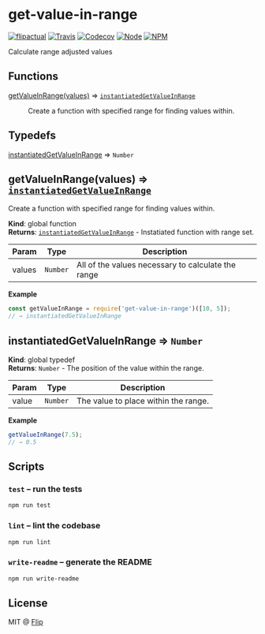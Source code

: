 # get-value-in-range

[![flipactual](https://img.shields.io/badge/😋-flipactual-218AC7.svg?style=flat-square)](https://www.flipactual.com/)
[![Travis](https://img.shields.io/travis/flipactual/get-value-in-range.svg?style=flat-square)](https://travis-ci.org/flipactual/get-value-in-range/)
[![Codecov](https://img.shields.io/codecov/c/github/flipactual/get-value-in-range.svg?style=flat-square)](https://codecov.io/gh/flipactual/get-value-in-range/)
[![Node](https://img.shields.io/node/v/get-value-in-range.svg?style=flat-square)](http://npmjs.com/package/get-value-in-range)
[![NPM](https://img.shields.io/npm/v/get-value-in-range.svg?style=flat-square)](http://npmjs.com/package/get-value-in-range)

Calculate range adjusted values

## Functions

<dl>
<dt><a href="#getValueInRange">getValueInRange(values)</a> ⇒ <code><a href="#instantiatedGetValueInRange">instantiatedGetValueInRange</a></code></dt>
<dd><p>Create a function with specified range for finding values within.</p>
</dd>
</dl>

## Typedefs

<dl>
<dt><a href="#instantiatedGetValueInRange">instantiatedGetValueInRange</a> ⇒ <code>Number</code></dt>
<dd></dd>
</dl>

<a name="getValueInRange"></a>

## getValueInRange(values) ⇒ <code>[instantiatedGetValueInRange](#instantiatedGetValueInRange)</code>
Create a function with specified range for finding values within.

**Kind**: global function  
**Returns**: <code>[instantiatedGetValueInRange](#instantiatedGetValueInRange)</code> - Instatiated function with range set.  

| Param | Type | Description |
| --- | --- | --- |
| values | <code>Number</code> | All of the values necessary to calculate the range |

**Example**  
```js
const getValueInRange = require('get-value-in-range')([10, 5]);
// → instantiatedGetValueInRange
```
<a name="instantiatedGetValueInRange"></a>

## instantiatedGetValueInRange ⇒ <code>Number</code>
**Kind**: global typedef  
**Returns**: <code>Number</code> - The position of the value within the range.  

| Param | Type | Description |
| --- | --- | --- |
| value | <code>Number</code> | The value to place within the range. |

**Example**  
```js
getValueInRange(7.5);
// → 0.5
```

## Scripts

### `test` – run the tests

```sh
npm run test
```

### `lint` – lint the codebase

```sh
npm run lint
```

### `write-readme` – generate the README

```sh
npm run write-readme
```

## License

MIT @ [Flip](https://github.com/flipactual)
